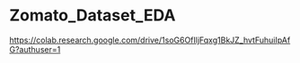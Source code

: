# Zomato_Dataset_EDA
https://colab.research.google.com/drive/1soG6OfIljFqxg1BkJZ_hvtFuhuiIpAfG?authuser=1
